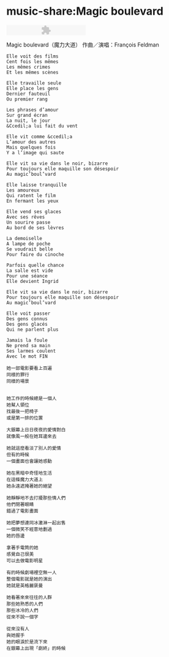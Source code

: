 music-share:Magic boulevard
========


<embed type="application/x-shockwave-flash" src="http://assets.tumblr.com/swf/audio_player_black.swf?audio_file=http%3A%2F%2Fwww.tumblr.com%2Faudio_file%2Fyoungking%2F23044634699%2Ftumblr_m40vy55qZr1qz4kl4&color=FFFFFF" height="27" width="207" quality="best" wmode="opaque"></embed>

Magic boulevard（魔力大道）    作曲／演唱：Fran&ccedil;ois Feldman 

    Elle voit des films
    Cent fois les mêmes
    Les mêmes crimes
    Et les mêmes scènes
    
    Elle travaille seule
    Elle place les gens
    Dernier fauteuil
    Ou premier rang
    
    Les phrases d’amour
    Sur grand écran
    La nuit, le jour
    &Ccedil;a lui fait du vent
    
    Elle vit comme &ccedil;a
    L’amour des autres
    Mais quelques fois
    Y a l’image qui saute
    
    Elle vit sa vie dans le noir, bizarre
    Pour toujours elle maquille son désespoir
    Au magic’boul’vard
    
    Elle laisse tranquille
    Les amoureux
    Qui ratent le film
    En fermant les yeux
    
    Elle vend ses glaces
    Avec ses rêves
    Un sourire passe
    Au bord de ses lèvres
    
    La demoiselle
    A lampe de poche
    Se voudrait belle
    Pour faire du cinoche
    
    Parfois quelle chance
    La salle est vide
    Pour une séance
    Elle devient Ingrid
    
    Elle vit sa vie dans le noir, bizarre
    Pour toujours elle maquille son désespoir
    Au magic’boul’vard
    
    Elle voit passer
    Des gens connus
    Des gens glacés
    Qui ne parlent plus
    
    Jamais la foule
    Ne prend sa main
    Ses larmes coulent
    Avec le mot FIN

    她一部電影要看上百遍 
    同樣的罪行 
    同樣的場景 

    
    她工作的時候總是一個人 
    她幫人領位 
    找最後一把椅子 
    或是第一排的位置 
    
    大銀幕上日日夜夜的愛情對白 
    就像風一般在她耳邊來去 
    
    她就這麼看淡了別人的愛情 
    但有的時候 
    一個畫面也會讓她感動 
    
    她在黑暗中奇怪地生活 
    在這條魔力大道上 
    她永遠遮掩著她的絕望 
    
    她靜靜地不去打擾那些情人們 
    他們閉著眼睛 
    錯過了電影畫面 
    
    她把夢想連同冰激淋一起出售 
    一個微笑不經意地劃過 
    她的唇邊 
    
    拿著手電筒的她 
    感覺自己很美 
    可以去做電影明星 
    
    有的時候劇場裡空無一人 
    整個電影就是她的演出 
    她就是英格麗褒曼 
    
    她看著來來往往的人群 
    那些她熟悉的人們 
    那些冰冷的人們 
    從來不說一個字 
    
    從來沒有人 
    與她握手 
    她的眼淚於是流下來 
    在銀幕上出現「劇終」的時候
